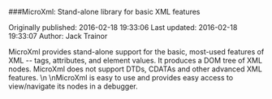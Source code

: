 ###MicroXml: Stand-alone library for basic XML features

Originally published: 2016-02-18 19:33:06
Last updated: 2016-02-18 19:33:07
Author: Jack Trainor

MicroXml provides stand-alone support for the basic, most-used features of XML -- tags, attributes, and element values. It produces a DOM tree of XML nodes. MicroXml does not support DTDs, CDATAs and other advanced XML features.\n\nMicroXml is easy to use and provides easy access to view/navigate its nodes in a debugger.